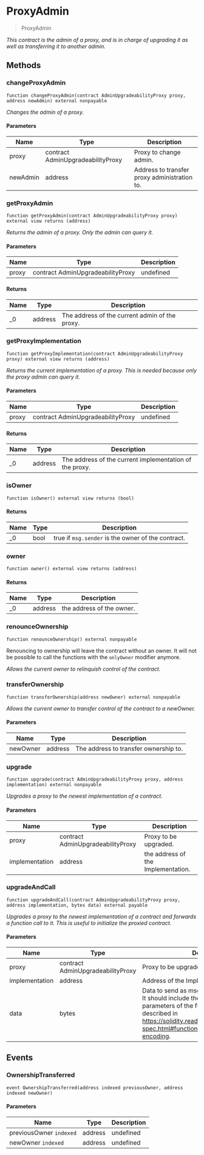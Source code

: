 # ProxyAdmin



> ProxyAdmin



*This contract is the admin of a proxy, and is in charge of upgrading it as well as transferring it to another admin.*

## Methods

### changeProxyAdmin

```solidity
function changeProxyAdmin(contract AdminUpgradeabilityProxy proxy, address newAdmin) external nonpayable
```



*Changes the admin of a proxy.*

#### Parameters

| Name | Type | Description |
|---|---|---|
| proxy | contract AdminUpgradeabilityProxy | Proxy to change admin. |
| newAdmin | address | Address to transfer proxy administration to. |

### getProxyAdmin

```solidity
function getProxyAdmin(contract AdminUpgradeabilityProxy proxy) external view returns (address)
```



*Returns the admin of a proxy. Only the admin can query it.*

#### Parameters

| Name | Type | Description |
|---|---|---|
| proxy | contract AdminUpgradeabilityProxy | undefined |

#### Returns

| Name | Type | Description |
|---|---|---|
| _0 | address | The address of the current admin of the proxy. |

### getProxyImplementation

```solidity
function getProxyImplementation(contract AdminUpgradeabilityProxy proxy) external view returns (address)
```



*Returns the current implementation of a proxy. This is needed because only the proxy admin can query it.*

#### Parameters

| Name | Type | Description |
|---|---|---|
| proxy | contract AdminUpgradeabilityProxy | undefined |

#### Returns

| Name | Type | Description |
|---|---|---|
| _0 | address | The address of the current implementation of the proxy. |

### isOwner

```solidity
function isOwner() external view returns (bool)
```






#### Returns

| Name | Type | Description |
|---|---|---|
| _0 | bool | true if `msg.sender` is the owner of the contract. |

### owner

```solidity
function owner() external view returns (address)
```






#### Returns

| Name | Type | Description |
|---|---|---|
| _0 | address | the address of the owner. |

### renounceOwnership

```solidity
function renounceOwnership() external nonpayable
```

Renouncing to ownership will leave the contract without an owner. It will not be possible to call the functions with the `onlyOwner` modifier anymore.

*Allows the current owner to relinquish control of the contract.*


### transferOwnership

```solidity
function transferOwnership(address newOwner) external nonpayable
```



*Allows the current owner to transfer control of the contract to a newOwner.*

#### Parameters

| Name | Type | Description |
|---|---|---|
| newOwner | address | The address to transfer ownership to. |

### upgrade

```solidity
function upgrade(contract AdminUpgradeabilityProxy proxy, address implementation) external nonpayable
```



*Upgrades a proxy to the newest implementation of a contract.*

#### Parameters

| Name | Type | Description |
|---|---|---|
| proxy | contract AdminUpgradeabilityProxy | Proxy to be upgraded. |
| implementation | address | the address of the Implementation. |

### upgradeAndCall

```solidity
function upgradeAndCall(contract AdminUpgradeabilityProxy proxy, address implementation, bytes data) external payable
```



*Upgrades a proxy to the newest implementation of a contract and forwards a function call to it. This is useful to initialize the proxied contract.*

#### Parameters

| Name | Type | Description |
|---|---|---|
| proxy | contract AdminUpgradeabilityProxy | Proxy to be upgraded. |
| implementation | address | Address of the Implementation. |
| data | bytes | Data to send as msg.data in the low level call. It should include the signature and the parameters of the function to be called, as described in https://solidity.readthedocs.io/en/v0.4.24/abi-spec.html#function-selector-and-argument-encoding. |



## Events

### OwnershipTransferred

```solidity
event OwnershipTransferred(address indexed previousOwner, address indexed newOwner)
```





#### Parameters

| Name | Type | Description |
|---|---|---|
| previousOwner `indexed` | address | undefined |
| newOwner `indexed` | address | undefined |



